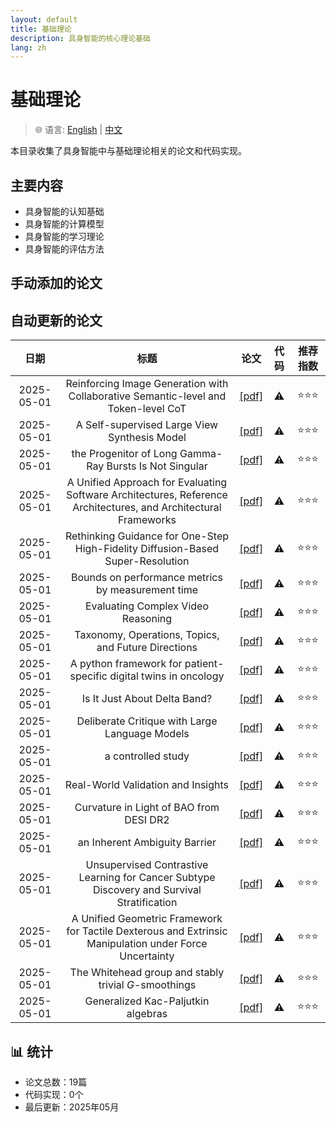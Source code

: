 ```yaml
---
layout: default
title: 基础理论
description: 具身智能的核心理论基础
lang: zh
---
```


# 基础理论

> 🌐 语言: [English](README.md) | [中文](README_CN.md)

本目录收集了具身智能中与基础理论相关的论文和代码实现。

## 主要内容

- 具身智能的认知基础
- 具身智能的计算模型
- 具身智能的学习理论
- 具身智能的评估方法

## 手动添加的论文


## 自动更新的论文

|日期|标题|论文|代码|推荐指数|
|:---:|:---:|:---:|:---:|:---:|
|2025-05-01|Reinforcing Image Generation with Collaborative Semantic-level and Token-level CoT|[[pdf]](http://arxiv.org/abs/2505.00703v1)|⚠️|⭐️⭐️⭐️|
|2025-05-01|A Self-supervised Large View Synthesis Model|[[pdf]](http://arxiv.org/abs/2505.00702v1)|⚠️|⭐️⭐️⭐️|
|2025-05-01|the Progenitor of Long Gamma-Ray Bursts Is Not Singular|[[pdf]](http://arxiv.org/abs/2505.00700v1)|⚠️|⭐️⭐️⭐️|
|2025-05-01|A Unified Approach for Evaluating Software Architectures, Reference Architectures, and Architectural Frameworks|[[pdf]](http://arxiv.org/abs/2505.00688v1)|⚠️|⭐️⭐️⭐️|
|2025-05-01|Rethinking Guidance for One-Step High-Fidelity Diffusion-Based Super-Resolution|[[pdf]](http://arxiv.org/abs/2505.00687v1)|⚠️|⭐️⭐️⭐️|
|2025-05-01|Bounds on performance metrics by measurement time|[[pdf]](http://arxiv.org/abs/2505.00686v1)|⚠️|⭐️⭐️⭐️|
|2025-05-01|Evaluating Complex Video Reasoning|[[pdf]](http://arxiv.org/abs/2505.00681v1)|⚠️|⭐️⭐️⭐️|
|2025-05-01|Taxonomy, Operations, Topics, and Future Directions|[[pdf]](http://arxiv.org/abs/2505.00675v1)|⚠️|⭐️⭐️⭐️|
|2025-05-01|A python framework for patient-specific digital twins in oncology|[[pdf]](http://arxiv.org/abs/2505.00670v1)|⚠️|⭐️⭐️⭐️|
|2025-05-01|Is It Just About Delta Band?|[[pdf]](http://arxiv.org/abs/2505.00666v1)|⚠️|⭐️⭐️⭐️|
|2025-05-01|Deliberate Critique with Large Language Models|[[pdf]](http://arxiv.org/abs/2505.00662v1)|⚠️|⭐️⭐️⭐️|
|2025-05-01|a controlled study|[[pdf]](http://arxiv.org/abs/2505.00661v1)|⚠️|⭐️⭐️⭐️|
|2025-05-01|Real-World Validation and Insights|[[pdf]](http://arxiv.org/abs/2505.00660v1)|⚠️|⭐️⭐️⭐️|
|2025-05-01|Curvature in Light of BAO from DESI DR2|[[pdf]](http://arxiv.org/abs/2505.00659v1)|⚠️|⭐️⭐️⭐️|
|2025-05-01|an Inherent Ambiguity Barrier|[[pdf]](http://arxiv.org/abs/2505.00654v1)|⚠️|⭐️⭐️⭐️|
|2025-05-01|Unsupervised Contrastive Learning for Cancer Subtype Discovery and Survival Stratification|[[pdf]](http://arxiv.org/abs/2505.00650v1)|⚠️|⭐️⭐️⭐️|
|2025-05-01|A Unified Geometric Framework for Tactile Dexterous and Extrinsic Manipulation under Force Uncertainty|[[pdf]](http://arxiv.org/abs/2505.00647v1)|⚠️|⭐️⭐️⭐️|
|2025-05-01|The Whitehead group and stably trivial $G$-smoothings|[[pdf]](http://arxiv.org/abs/2505.00646v1)|⚠️|⭐️⭐️⭐️|
|2025-05-01|Generalized Kac-Paljutkin algebras|[[pdf]](http://arxiv.org/abs/2505.00645v1)|⚠️|⭐️⭐️⭐️|

## 📊 统计

- 论文总数：19篇
- 代码实现：0个
- 最后更新：2025年05月
